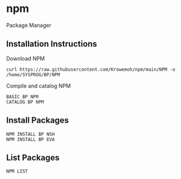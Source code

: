 # npm
Package Manager

## Installation Instructions

Download NPM

```
curl https://raw.githubusercontent.com/Krowemoh/npm/main/NPM -o /home/SYSPROG/BP/NPM
```

Compile and catalog NPM

```
BASIC BP NPM
CATALOG BP NPM
```

## Install Packages

```
NPM INSTALL BP NSH
NPM INSTALL BP EVA
```

## List Packages

```
NPM LIST
```
